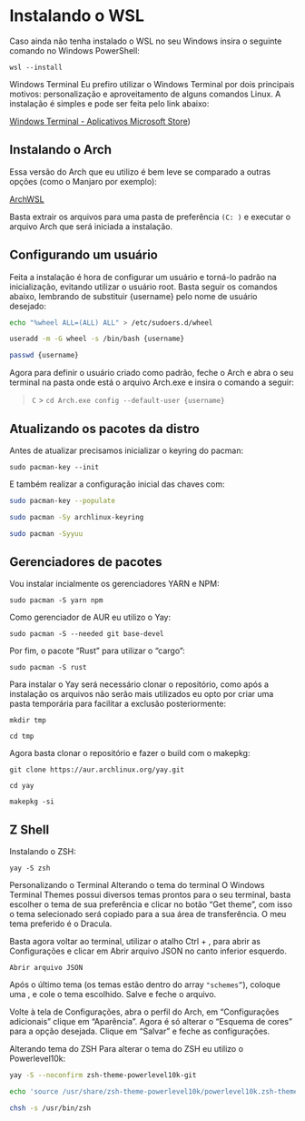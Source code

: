 # Instalando o WSL

Caso ainda não tenha instalado o WSL no seu Windows insira o seguinte comando no Windows PowerShell:

`wsl --install`

Windows Terminal
Eu prefiro utilizar o Windows Terminal por dois principais motivos: personalização e aproveitamento de alguns comandos Linux. A instalação é simples e pode ser feita pelo link abaixo:

[Windows Terminal - Aplicativos Microsoft Store](https://apps.microsoft.com/store/detail/windows-terminal/9N0DX20HK701?hl=pt-br&gl=br))

## Instalando o Arch

Essa versão do Arch que eu utilizo é bem leve se comparado a outras opções (como o Manjaro por exemplo):

[ArchWSL](https://github.com/yuk7/ArchWSL)

Basta extrair os arquivos para uma pasta de preferência `(C: )` e executar o arquivo Arch que será iniciada a instalação.

## Configurando um usuário

Feita a instalação é hora de configurar um usuário e torná-lo padrão na inicialização, evitando utilizar o usuário root. Basta seguir os comandos abaixo, lembrando de substituir {username} pelo nome de usuário desejado:

```bash
echo "%wheel ALL=(ALL) ALL" > /etc/sudoers.d/wheel

useradd -m -G wheel -s /bin/bash {username}

passwd {username}
```

Agora para definir o usuário criado como padrão, feche o Arch e abra o seu terminal na pasta onde está o arquivo Arch.exe e insira o comando a seguir:

> `C` > `cd Arch.exe config --default-user {username}`

## Atualizando os pacotes da distro

Antes de atualizar precisamos inicializar o keyring do pacman:

`sudo pacman-key --init`

E também realizar a configuração inicial das chaves com:

```bash
sudo pacman-key --populate

sudo pacman -Sy archlinux-keyring

sudo pacman -Syyuu
```

## Gerenciadores de pacotes

Vou instalar incialmente os gerenciadores YARN e NPM:

`sudo pacman -S yarn npm`

Como gerenciador de AUR eu utilizo o Yay:

`sudo pacman -S --needed git base-devel`

Por fim, o pacote “Rust” para utilizar o “cargo”:

`sudo pacman -S rust`

Para instalar o Yay será necessário clonar o repositório, como após a instalação os arquivos não serão mais utilizados eu opto por criar uma pasta temporária para facilitar a exclusão posteriormente:

`mkdir tmp`

`cd tmp`

Agora basta clonar o repositório e fazer o build com o makepkg:

`git clone https://aur.archlinux.org/yay.git`

`cd yay`

`makepkg -si`

## Z Shell

Instalando o ZSH:

`yay -S zsh`

Personalizando o Terminal
Alterando o tema do terminal
O Windows Terminal Themes possui diversos temas prontos para o seu terminal, basta escolher o tema de sua preferência e clicar no botão “Get theme”, com isso o tema selecionado será copiado para a sua área de transferência. O meu tema preferido é o Dracula.

Basta agora voltar ao terminal, utilizar o atalho Ctrl + , para abrir as Configurações e clicar em Abrir arquivo JSON no canto inferior esquerdo.

`Abrir arquivo JSON`

Após o último tema (os temas estão dentro do array `"schemes”`), coloque uma , e cole o tema escolhido. Salve e feche o arquivo.

Volte à tela de Configurações, abra o perfil do Arch, em “Configurações adicionais” clique em “Aparência”. Agora é só alterar o “Esquema de cores” para a opção desejada. Clique em “Salvar” e feche as configurações.

Alterando tema do ZSH
Para alterar o tema do ZSH eu utilizo o Powerlevel10k:

```bash
yay -S --noconfirm zsh-theme-powerlevel10k-git

echo 'source /usr/share/zsh-theme-powerlevel10k/powerlevel10k.zsh-theme' >> ~/.zshrc

chsh -s /usr/bin/zsh
```
